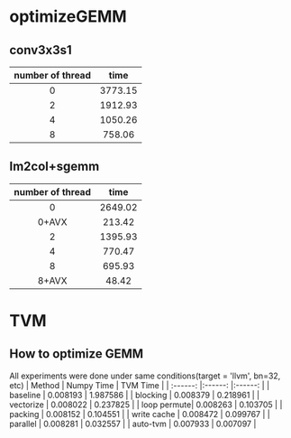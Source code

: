 # optimizeGEMM

## conv3x3s1
|  number of thread    | time | 
| :------: |:------:  |
|  0 | 3773.15 |     
|  2 | 1912.93|   
| 4 | 1050.26 |
| 8  | 758.06 |

## Im2col+sgemm
|  number of thread    | time | 
| :------: |:------:  |
|  0 | 2649.02 |
| 0+AVX | 213.42 |
|  2 | 1395.93|   
| 4 | 770.47 |
| 8  | 695.93 |
| 8+AVX | 48.42 |
# TVM
## How to optimize GEMM
All experiments were done under same conditions(target = 'llvm', bn=32, etc)
| Method    | Numpy Time | TVM Time | 
| :------: |:------: |:------: |
| baseline | 0.008193 | 1.987586 | 
| blocking | 0.008379 | 0.218961 | 
| vectorize | 0.008022 | 0.237825 | 
| loop permute| 0.008263 | 0.103705 |
| packing | 0.008152 | 0.104551 | 
| write cache |  0.008472 |  0.099767 | 
| parallel | 0.008281  | 0.032557  | 
| auto-tvm | 0.007933 |  0.007097 | 
